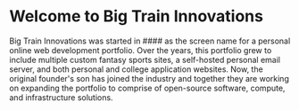 # Welcome to Big Train Innovations

Big Train Innovations was started in #### as the screen name for a personal online web development portfolio. Over the years, this portfolio grew to include multiple custom fantasy sports sites, a self-hosted personal email server, and both personal and college application websites. Now, the original founder's son has joined the industry and together they are working on expanding the portfolio to comprise of open-source software, compute, and infrastructure solutions.

